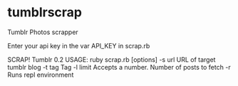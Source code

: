 tumblrscrap
===========

Tumblr Photos scrapper

Enter your api key in the var API_KEY in scrap.rb

SCRAP! Tumblr 0.2
USAGE: ruby scrap.rb [options]
 -s url     URL of target tumblr blog
 -t tag     Tag
 -l limit   Accepts a number. Number of posts to fetch
 -r                 Runs repl environment